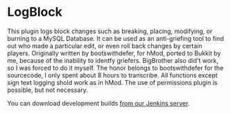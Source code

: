 LogBlock
==========

This plugin logs block changes such as breaking, placing, modifying, or burning to a MySQL Database. It can be used as an anti-griefing tool to find out who made a particular edit, or even roll back changes by certain players.
Originally written by bootswithdefer, for hMod, ported to Bukkit by me, because of the inability to identfy griefers. BigBrother also did't work, so I was forced to do it myself. The honor belongs to bootswithdefer for the sourcecode, I only spent about 8 hours to transcribe. All functions except sign text logging shold work as in hMod. The use of permissions plugin is possible, but not necessary.

You can download development builds [from our Jenkins server](https://www.iani.de/jenkins/job/LogBlock/).
